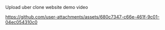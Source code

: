 Upload uber clone website demo video

https://github.com/user-attachments/assets/680c7347-c66e-461f-9c01-04ec054310c0
